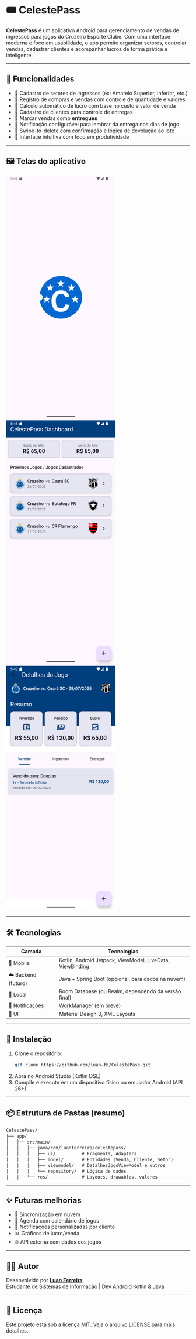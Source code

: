 
# 🎟️ CelestePass

**CelestePass** é um aplicativo Android para gerenciamento de vendas de ingressos para jogos do Cruzeiro Esporte Clube. Com uma interface moderna e foco em usabilidade, o app permite organizar setores, controlar vendas, cadastrar clientes e acompanhar lucros de forma prática e inteligente.

---

## 📱 Funcionalidades

- 🔹 Cadastro de setores de ingressos (ex: Amarelo Superior, Inferior, etc.)
- 🔹 Registro de compras e vendas com controle de quantidade e valores
- 🔹 Cálculo automático de lucro com base no custo e valor de venda
- 🔹 Cadastro de clientes para controle de entregas
- 🔹 Marcar vendas como **entregues**
- 🔹 Notificação configurável para lembrar da entrega nos dias de jogo
- 🔹 Swipe-to-delete com confirmação e lógica de devolução ao lote
- 🔹 Interface intuitiva com foco em produtividade

---

## 🖼️ Telas do aplicativo

<img src="screenshots/splash_screen.png" width="300"> <img src="screenshots/cadastro.png" width="300"> <img src="screenshots/detalhes_jogo.png" width="300">

---

## 🛠️ Tecnologias

| Camada         | Tecnologias                                                   |
|----------------|---------------------------------------------------------------|
| 📱 Mobile      | Kotlin, Android Jetpack, ViewModel, LiveData, ViewBinding     |
| ☁️ Backend (futuro) | Java + Spring Boot (opcional, para dados na nuvem)          |
| 💾 Local       | Room Database (ou Realm, dependendo da versão final)          |
| 🔔 Notificações| WorkManager (em breve)                                        |
| 🎨 UI          | Material Design 3, XML Layouts                                |

---

## 🚀 Instalação

1. Clone o repositório:
   ```bash
   git clone https://github.com/luan-fb/CelestePass.git
   ```
2. Abra no Android Studio (Kotlin DSL)
3. Compile e execute em um dispositivo físico ou emulador Android (API 26+)

---

## 📦 Estrutura de Pastas (resumo)

```
CelestePass/
├── app/
│   ├── src/main/
│   │   ├── java/com/luanferreira/celestepass/
│   │   │   ├── ui/          # Fragments, Adapters
│   │   │   ├── model/       # Entidades (Venda, Cliente, Setor)
│   │   │   ├── viewmodel/   # DetalhesJogoViewModel e outros
│   │   │   └── repository/  # Lógica de dados
│   │   └── res/             # Layouts, drawables, valores
```

---

## ✨ Futuras melhorias

- 🔄 Sincronização em nuvem
- 📆 Agenda com calendário de jogos
- 🔔 Notificações personalizadas por cliente
- 📊 Gráficos de lucro/venda
- 🌐 API externa com dados dos jogos

---

## 👨‍💻 Autor

Desenvolvido por **[Luan Ferreira](https://github.com/luan-fb)**  
Estudante de Sistemas de Informação | Dev Android Kotlin & Java

---

## 📄 Licença

Este projeto está sob a licença MIT. Veja o arquivo [LICENSE](LICENSE) para mais detalhes.
